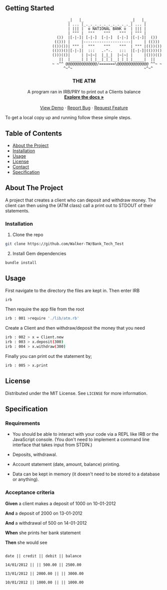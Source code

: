 ## Getting Started

<!-- PROJECT LOGO -->

						        _|   |_                     _|   |_
						        | ... |_._._._._._._._._._._| ... |
						        | ||| |  o NATIONAL BANK o  | ||| |
						        | """ |  """    """    """  | """ |
						   ())  |[-|-]| [-|-]  [-|-]  [-|-] |[-|-]|  ())
						  (())) |     |---------------------|     | (()))
						 (())())| """ |  """    """    """  | """ |(())())
						 (()))()|[-|-]|  :::   .-"-.   :::  |[-|-]|(()))()
						 ()))(()|     | |~|~|  |_|_|  |~|~| |     |()))(()
						    ||  |_____|_|_|_|__|_|_|__|_|_|_|_____|  ||
						 ~ ~^^ @@@@@@@@@@@@@@/=======\@@@@@@@@@@@@@@ ^^~ ~
						      ^~^~                                ~^~^
<p>
  <h3 align="center">THE ATM</h3>

  <p align="center">
    A program ran in IRB/PRY to print out a Clients balance
    <br />
    <a href="https://github.com/Walker-TW/Bank_Tech_Test"><strong>Explore the docs »</strong></a>
    <br />
    <br />
    <a href="https://github.com/Walker-TW/Bank_Tech_Test">View Demo</a>
    ·
    <a href="https://github.com/Walker-TW/Bank_Tech_Test/issues">Report Bug</a>
    ·
    <a href="https://github.com/Walker-TW/Bank_Tech_Test/issues">Request Feature</a>
  </p>
</p>
  

To get a local copy up and running follow these simple steps.

 <!-- TABLE OF CONTENTS -->
## Table of Contents

* [About the Project](#about-the-project)
* [Installation](#installation)
* [Usage](#usage)
* [License](#license)
* [Contact](#contact)
* [Specification](#specification)


<!-- ABOUT THE PROJECT -->
## About The Project

A project that creates a client who can deposit and withdraw money. The client can then using the (ATM class) call a print out to STDOUT of their statements.

### Installation
 
1. Clone the repo
```sh
git clone https://github.com/Walker-TW/Bank_Tech_Test
```
2. Install Gem dependencies
```sh
bundle install
```


<!-- USAGE EXAMPLES -->
## Usage

First navigate to the directory the files are kept in. Then enter IRB
```sh
irb
```
Then require the app file from the root
```sh
irb : 001 >require './lib/atm.rb'
```
Create a Client and then withdraw/deposit the money that you need
```sh
irb : 002 > x = Client.new
irb : 003 > x.deposit(300)
irb : 004 > x.withdraw(300)
```
Finally you can print out the statement by;
```sh
irb : 005 > x.print
```
## License

Distributed under the MIT License. See `LICENSE` for more information.

  

## Specification

  
### Requirements


* You should be able to interact with your code via a REPL like IRB or the JavaScript console. (You don't need to implement a command line interface that takes input from STDIN.)

* Deposits, withdrawal.

* Account statement (date, amount, balance) printing.

* Data can be kept in memory (it doesn't need to be stored to a database or anything).

  

### Acceptance criteria

  

**Given** a client makes a deposit of 1000 on 10-01-2012

**And** a deposit of 2000 on 13-01-2012

**And** a withdrawal of 500 on 14-01-2012

**When** she prints her bank statement

**Then** she would see

  

```

date || credit || debit || balance

14/01/2012 || || 500.00 || 2500.00

13/01/2012 || 2000.00 || || 3000.00

10/01/2012 || 1000.00 || || 1000.00

```